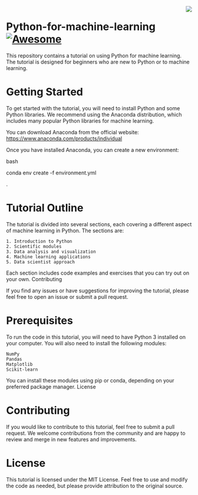 

<img src="icon.png" align="right" />

# Python-for-machine-learning [![Awesome](https://cdn.jsdelivr.net/gh/sindresorhus/awesome@d7305f38d29fed78fa85652e3a63e154dd8e8829/media/badge.svg)](https://github.com/sindresorhus/awesome#readme)






This repository contains a tutorial on using Python for machine learning. The tutorial is designed for beginners who are new to Python or to machine learning.
# Getting Started

To get started with the tutorial, you will need to install Python and some Python libraries. We recommend using the Anaconda distribution, which includes many popular Python libraries for machine learning.

You can download Anaconda from the official website: https://www.anaconda.com/products/individual

Once you have installed Anaconda, you can create a new environment:

bash

conda env create -f environment.yml

.
# Tutorial Outline

The tutorial is divided into several sections, each covering a different aspect of machine learning in Python. The sections are:

    1. Introduction to Python
    2. Scientific modules
    3. Data analysis and visualization
    4. Machine learning applications
    5. Data scientist approach

Each section includes code examples and exercises that you can try out on your own.
Contributing

If you find any issues or have suggestions for improving the tutorial, please feel free to open an issue or submit a pull request.

# Prerequisites

To run the code in this tutorial, you will need to have Python 3 installed on your computer. You will also need to install the following modules:

    NumPy
    Pandas
    Matplotlib
    Scikit-learn

You can install these modules using pip or conda, depending on your preferred package manager.
License


# Contributing

If you would like to contribute to this tutorial, feel free to submit a pull request. We welcome contributions from the community and are happy to review and merge in new features and improvements.
# License

This tutorial is licensed under the MIT License. Feel free to use and modify the code as needed, but please provide attribution to the original source.
